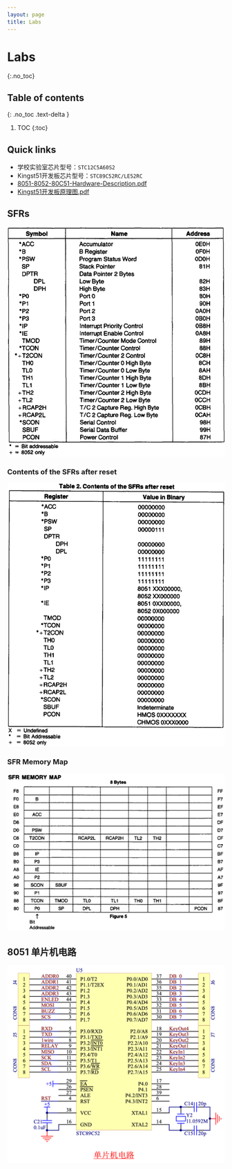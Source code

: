 ```yaml
---
layout: page
title: Labs
---
```


# Labs
{:.no_toc}

## Table of contents
{: .no_toc .text-delta }

1. TOC
{:toc}

## Quick links

- 学校实验室芯片型号：`STC12C5A60S2`
- Kingst51开发板芯片型号：`STC89C52RC/LE52RC`
- [8051-8052-80C51-Hardware-Description.pdf](attachments/8051-8052-80C51-Hardware-Description.pdf)
- [Kingst51开发板原理图.pdf](attachments/Kingst51开发板原理图.pdf)

## SFRs

<img src="labs/attachments/Pasted%20image%2020251014223704.png" alt="" srcset="{{ site.baseurl }}/labs/attachments/Pasted%20image%2020251014223704.png">

### Contents of the SFRs after reset

<img src="labs/attachments/Pasted%20image%2020251014223838.png" alt="" srcset="{{ site.baseurl }}/labs/attachments/Pasted%20image%2020251014223838.png">

### SFR Memory Map

<img src="labs/attachments/Pasted%20image%2020251014223929.png" alt="" srcset="{{ site.baseurl }}/labs/attachments/Pasted%20image%2020251014223929.png">

## 8051 单片机电路

<img src="labs/attachments/Pasted%20image%2020251014102143.png" alt="" srcset="{{ site.baseurl }}/labs/attachments/Pasted%20image%2020251014102143.png">

